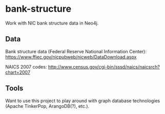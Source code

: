 # bank-structure
Work with NIC bank structure data in Neo4j.

## Data
Bank structure data (Federal Reserve National Information Center):
https://www.ffiec.gov/nicpubweb/nicweb/DataDownload.aspx

NAICS 2007 codes:
http://www.census.gov/cgi-bin/sssd/naics/naicsrch?chart=2007

## Tools
Want to use this project to play around with graph database technologies (Apache TinkerPop, ArangoDB(?), etc.).